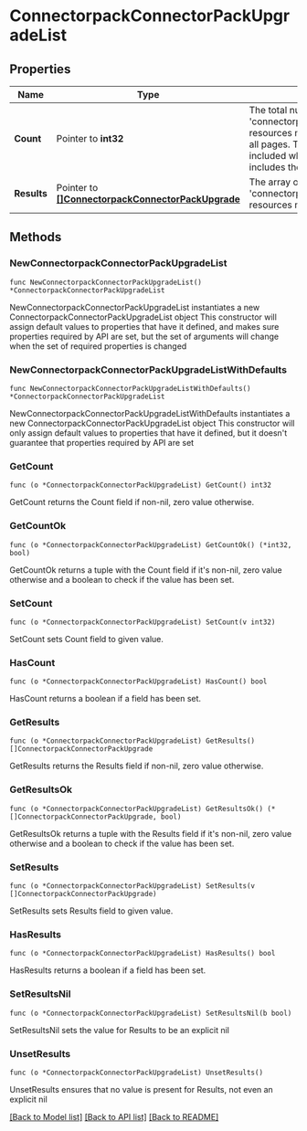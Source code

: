 # ConnectorpackConnectorPackUpgradeList

## Properties

Name | Type | Description | Notes
------------ | ------------- | ------------- | -------------
**Count** | Pointer to **int32** | The total number of &#39;connectorpack.ConnectorPackUpgrade&#39; resources matching the request, accross all pages. The &#39;Count&#39; attribute is included when the HTTP GET request includes the &#39;$inlinecount&#39; parameter. | [optional] 
**Results** | Pointer to [**[]ConnectorpackConnectorPackUpgrade**](ConnectorpackConnectorPackUpgrade.md) | The array of &#39;connectorpack.ConnectorPackUpgrade&#39; resources matching the request. | [optional] 

## Methods

### NewConnectorpackConnectorPackUpgradeList

`func NewConnectorpackConnectorPackUpgradeList() *ConnectorpackConnectorPackUpgradeList`

NewConnectorpackConnectorPackUpgradeList instantiates a new ConnectorpackConnectorPackUpgradeList object
This constructor will assign default values to properties that have it defined,
and makes sure properties required by API are set, but the set of arguments
will change when the set of required properties is changed

### NewConnectorpackConnectorPackUpgradeListWithDefaults

`func NewConnectorpackConnectorPackUpgradeListWithDefaults() *ConnectorpackConnectorPackUpgradeList`

NewConnectorpackConnectorPackUpgradeListWithDefaults instantiates a new ConnectorpackConnectorPackUpgradeList object
This constructor will only assign default values to properties that have it defined,
but it doesn't guarantee that properties required by API are set

### GetCount

`func (o *ConnectorpackConnectorPackUpgradeList) GetCount() int32`

GetCount returns the Count field if non-nil, zero value otherwise.

### GetCountOk

`func (o *ConnectorpackConnectorPackUpgradeList) GetCountOk() (*int32, bool)`

GetCountOk returns a tuple with the Count field if it's non-nil, zero value otherwise
and a boolean to check if the value has been set.

### SetCount

`func (o *ConnectorpackConnectorPackUpgradeList) SetCount(v int32)`

SetCount sets Count field to given value.

### HasCount

`func (o *ConnectorpackConnectorPackUpgradeList) HasCount() bool`

HasCount returns a boolean if a field has been set.

### GetResults

`func (o *ConnectorpackConnectorPackUpgradeList) GetResults() []ConnectorpackConnectorPackUpgrade`

GetResults returns the Results field if non-nil, zero value otherwise.

### GetResultsOk

`func (o *ConnectorpackConnectorPackUpgradeList) GetResultsOk() (*[]ConnectorpackConnectorPackUpgrade, bool)`

GetResultsOk returns a tuple with the Results field if it's non-nil, zero value otherwise
and a boolean to check if the value has been set.

### SetResults

`func (o *ConnectorpackConnectorPackUpgradeList) SetResults(v []ConnectorpackConnectorPackUpgrade)`

SetResults sets Results field to given value.

### HasResults

`func (o *ConnectorpackConnectorPackUpgradeList) HasResults() bool`

HasResults returns a boolean if a field has been set.

### SetResultsNil

`func (o *ConnectorpackConnectorPackUpgradeList) SetResultsNil(b bool)`

 SetResultsNil sets the value for Results to be an explicit nil

### UnsetResults
`func (o *ConnectorpackConnectorPackUpgradeList) UnsetResults()`

UnsetResults ensures that no value is present for Results, not even an explicit nil

[[Back to Model list]](../README.md#documentation-for-models) [[Back to API list]](../README.md#documentation-for-api-endpoints) [[Back to README]](../README.md)


